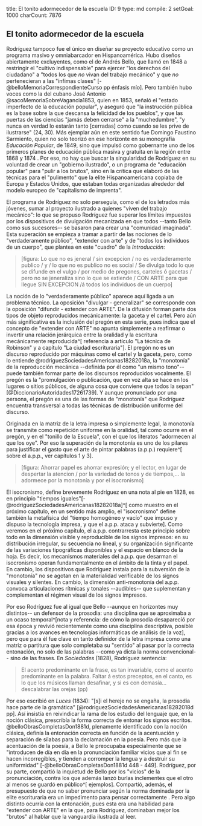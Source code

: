 title:          El tonito adormecedor de la escuela
ID:             9
type:           md
compile:        2
setGoal:        1000
charCount:      7876


## El tonito adormecedor de la escuela

Rodríguez tampoco fue el único en diseñar su proyecto educativo como un programa masivo y omniabarcador en Hispanoamérica. Hubo diseños abiertamente excluyentes, como el de Andrés Bello, que llamó en 1848 a restringir el "cultivo indispensable" para ejercer "los derechos del ciudadano" a "todos los que *no* vivan del trabajo mecánico" y que *no* pertenecieran a las "ínfimas clases" [-@belloMemoriaCorrespondienteCurso pp énfasis mío]. Pero también hubo voces como la del cubano José Antonio @sacoMemoriaSobreVagancia1853, quien en 1853, señaló el "estado imperfecto de la educación popular", y aseguró que "la instrucción pública es la base sobre la que descansa la felicidad de los pueblos", y que las puertas de las ciencias "jamás deben cerrarse" a la "muchedumbre", "y nunca en verdad lo estarán tanto [cerradas] como cuando se les prive de ilustrarse" (24, 30). Más ejemplar aún en este sentido fue Domingo Faustino Sarmiento, quien no solo teorizó en ese horizonte en su monografía *Educación Popular*, de 1849, sino que impulsó como gobernante uno de los primeros planes de educación pública masiva y gratuita en la región entre 1868 y 1874 <!--agregar coincidencia sobre cómo las masas ilustradas son necesarias para hacer república-->. Por eso, no hay que buscar la singularidad de Rodríguez en su voluntad de crear un "gobierno ilustrado", o un programa de "educación popular" para "pulir a los brutos", sino en la crítica que elaboró de las técnicas para el "pulimento" que la elite Hispanoamericana copiaba de Europa y Estados Unidos, que estaban todas organizadas alrededor del modelo europeo de "capitalismo de imprenta".

El programa de Rodríguez no solo perseguía, como el de los letrados más jóvenes, sumar al proyecto ilustrado a quienes "viven del trabajo mecánico": lo que se propuso Rodríguez fue superar los límites impuestos por los dispositivos de divulgación mecanizada en que todos --tanto Bello como sus sucesores-- se basaron para crear una "comunidad imaginada". Esta superación se empieza a tramar a partir de las nociones de lo "verdaderamente público", "extender con arte" y de "todos los individuos de un cuerpo", que plantea en este "cuadro" de la *Introducción*:

>[figura: Lo que no es jeneral / sin excepcion / no es verdaderamente publico / y / lo que no es publico no es social / Se divulga todo lo que se difunde en el vulgo / por medio de pregones, carteles ó gacetas / pero no se jeneraliza sino lo que se extiende / CON ARTE para que llegue SIN EXCEPCION /á todos los individuos de un cuerpo]

La noción de lo "verdaderamente público" aparece aquí ligada a un problema técnico. La oposición "divulgar - generalizar" se corresponde con la oposición "difundir - extender con ARTE". De la difusión forman parte dos tipos de objeto reproducidos mecánicamente: la gaceta y el cartel. Pero aún más significativa es la inclusión del pregón en esta serie, pues indica que  el concepto de "extender con ARTE" no apunta simplemente a reafirmar o invertir una relación jerárquica entre la oralidad y la escritura mecánicamente reproducida^[ referencia a artículo "La técnica de Robinson" y a capítulo "La ciudad escrituraria"]. El pregón no es un discurso reproducido por máquinas como el cartel y la gaceta, pero, como lo entiende @rodriguezSociedadesAmericanas18282018a, la "monotonía" de la reproducción mecánica --definida por él como "un mismo tono"-- puede también formar parte de los discursos reproducidos vocalmente. El pregón es la "promulgación o publicación, que en voz alta se hace en los lugares o sitios públicos, de alguna cosa que conviene que todos la sepan" [@DiccionarioAutoridades17261739]. Y aunque pronunciado por una persona, el pregón es una de las formas de "monotonía" que Rodríguez encuentra transversal a todas las técnicas de distribución uniforme del discurso. 

Originada en la matriz de la letra impresa o simplemente legal, la monotonía se transmite como repetición uniforme en la oralidad, tal como ocurre en el pregón, y en el "tonillo de la Escuela", con el que los literatos "adormecen al que los oye". Por eso la superación de la monotonía es uno de los pilares para justificar el gasto que el arte de pintar palabras (a.p.p.) requiere^[ sobre el a.p.p., ver capítulos 1 y 3].

>[figura: Ahorrar papel es ahorrar expresión; y el lector, en lugar de despertar la atencion / por la variedad de tonos y de tiempos,… la adormece por la monotonía y por el isocronismo] 

El isocronismo, define brevemente Rodríguez en una nota al pie en 1828, es en principio "tiempos iguales"[-@rodriguezSociedadesAmericanas18282018a]^[ como muestro en el próximo capítulo, en un sentido más amplio, el "isocronismo" define también la metafísica del "tiempo homogéneo y vacío" que impuso y dispuso la tecnología impresa, y que el a.p.p. ataca y subvierte]. Como veremos en el próximo capítulo, el a.p.p. contrarresta este principio sobre todo en la dimensión visible y reproducible de los signos impresos: en su distribución irregular, su secuencia no lineal, y su organización significante de las variaciones tipográficas disponibles y el espacio en blanco de la hoja. Es decir, los mecanismos materiales del a.p.p. que desarman el isocronismo operan fundamentalmente en el ámbito de la tinta y el papel. En cambio, los dispositivos que Rodríguez instala para la subversión de la "monotonía" no se agotan en la materialidad verificable de los signos visuales y silentes. En cambio, la dimensión anti-monotonía del a.p.p. convoca articulaciones rítmicas y tonales --audibles-- que suplementan y complementan el régimen visual  de los signos impresos.

Por eso Rodríguez fue al igual que Bello --aunque en horizontes muy distintos-- un defensor de la prosodia: una disciplina que se aproximaba a un ocaso temporal^[nota y referencia: de cómo la prosodia desapareció por esa época y revivió recientemente como una disciplina descriptiva, posible gracias a los avances en tecnologías informáticas de análisis de la voz], pero que para él fue clave en tanto definidor de la letra impresa como una matriz o partitura que solo completaba su "sentido" al pasar por la correcta entonación, no solo de las palabras --como ya dicta la norma convencional-- sino de las frases. En *Sociedades* (1828), Rodríguez sentencia:
 
 >El acento predominante en la frase, es tan invariable, como el acento predominante en la palabra. Faltar á estos preceptos, en el canto, es lo que los músicos llaman desafinar, y si es con demasía… descalabrar las orejas (pp)

Por eso escribió en *Luces* (1834): "[s]i el hereje no se engaña, la prosodia hace parte de la gramática" [@rodriguezSociedadesAmericanas18282018d pp]. Así insistía en reivindicar la rama de los estudio del lenguaje que, en la noción clásica, prescribía la forma correcta de entonar los signos escritos.  @belloObrasCompletasDon1881d, plenamente identificado con la noción clásica, definía la entonación correcta en función de la acentuación y separación de sílabas para la declamación en la poesía. Pero más que la acentuación de la poesía, a Bello le preocupaba especialmente que se "introducen de día en día en la pronunciación familiar vicios que al fin se hacen incorregibles, y tienden a corromper la lengua y a destruir su uniformidad" [-@belloObrasCompletasDon1881d 448 - 449]. Rodríguez, por su parte, compartió la inquietud de Bello por los "vicios" de la pronunciación, contra los que además lanzó burlas inclementes que el otro al menos se guardó en público^[ ejemplos]. Compartió, además, el presupuesto de que no saber pronunciar según la norma dominada por la elite escrituraria era un impedimento para pensar correctamente <!--referencia-->. Pero algo distinto ocurría con la entonación, pues esta era una habilidad para "extender con ARTE" en la que, para Rodríguez, dominaban mejor los "brutos" al hablar  que la vanguardia ilustrada al leer. 
